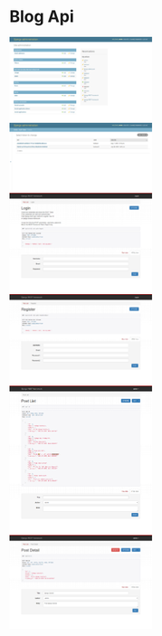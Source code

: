 # Blog Api

<img src="assets/images/admin.png" data-canonical-src="" width="50%" height="50%" />

<img src="assets/images/admin-auth-token.png" data-canonical-src="" width="50%" height="50%" />

<img src="assets/images/api-login.png" data-canonical-src="" width="50%" height="50%" />

<img src="assets/images/api-register.png" data-canonical-src="" width="50%" height="50%" />

<img src="assets/images/post-list.png" data-canonical-src="" width="50%" height="50%" />

<img src="assets/images/post-detail.png" data-canonical-src="" width="50%" height="50%" />

